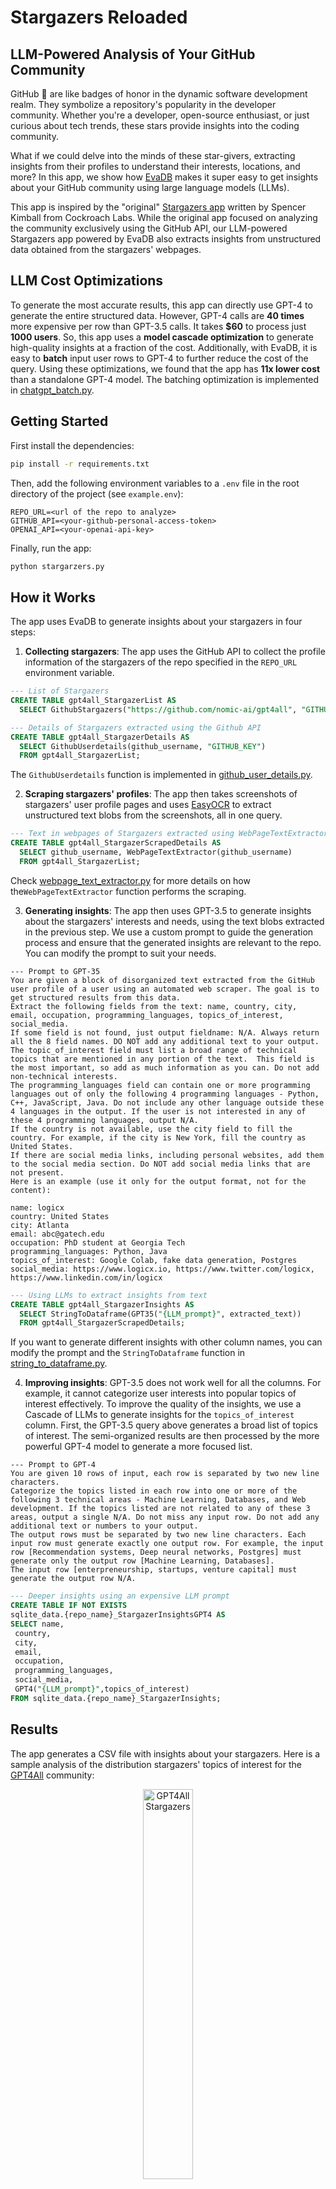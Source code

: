 # Stargazers Reloaded

## LLM-Powered Analysis of Your GitHub Community

GitHub 🌟 are like badges of honor in the dynamic software development realm. They symbolize a repository's popularity in the developer community. Whether you're a developer, open-source enthusiast, or just curious about tech trends, these stars provide insights into the coding community.

What if we could delve into the minds of these star-givers, extracting insights from their profiles to understand their interests, locations, and more? In this app, we show how [EvaDB](https://github.com/georgia-tech-db/evadb) makes it super easy to get insights about your GitHub community using large language models (LLMs). 

This app is inspired by the "original" [Stargazers app](https://github.com/spencerkimball/stargazers) written by Spencer Kimball from Cockroach Labs. While the original app focused on analyzing the community exclusively using the GitHub API, our LLM-powered Stargazers app powered by EvaDB also extracts insights from unstructured data obtained from the stargazers' webpages.

## LLM Cost Optimizations

To generate the most accurate results, this app can directly use GPT-4 to generate the entire structured data. However, GPT-4 calls are **40 times** more expensive per row than GPT-3.5 calls. It takes **$60** to process just **1000 users**. So, this app uses a **model cascade optimization** to generate high-quality insights at a fraction of the cost. Additionally, with EvaDB, it is easy to **batch** input user rows to GPT-4 to further reduce the cost of the query.  Using these optimizations, we found that the app has **11x lower cost** than a standalone GPT-4 model. The batching optimization is implemented in [chatgpt_batch.py](functions/chatgpt_batch.py).

## Getting Started

First install the dependencies:

```bash
pip install -r requirements.txt
```

Then, add the following environment variables to a `.env` file in the root directory of the project (see `example.env`):

```
REPO_URL=<url of the repo to analyze>
GITHUB_API=<your-github-personal-access-token>
OPENAI_API=<your-openai-api-key>
```

Finally, run the app:

```bash
python stargarzers.py
```

## How it Works

The app uses EvaDB to generate insights about your stargazers in four steps:

1. **Collecting stargazers**: The app uses the GitHub API to collect the profile information of the stargazers of the repo specified in the `REPO_URL` environment variable.

```SQL
--- List of Stargazers
CREATE TABLE gpt4all_StargazerList AS
  SELECT GithubStargazers("https://github.com/nomic-ai/gpt4all", "GITHUB_KEY");

--- Details of Stargazers extracted using the Github API
CREATE TABLE gpt4all_StargazerDetails AS
  SELECT GithubUserdetails(github_username, "GITHUB_KEY")
  FROM gpt4all_StargazerList;
```

The `GithubUserdetails` function is implemented in [github_user_details.py](functions/github_user_details.py).

2. **Scraping stargazers' profiles**: The app then takes screenshots of stargazers' user profile pages and uses [EasyOCR](https://github.com/JaidedAI/EasyOCR) to extract unstructured text blobs from the screenshots, all in one query.

```SQL
--- Text in webpages of Stargazers extracted using WebPageTextExtractor
CREATE TABLE gpt4all_StargazerScrapedDetails AS
  SELECT github_username, WebPageTextExtractor(github_username)
  FROM gpt4all_StargazerList;
```

Check [webpage_text_extractor.py](functions/webpage_text_extractor.py) for more details on how the`WebPageTextExtractor` function performs the scraping.

3. **Generating insights**: The app then uses GPT-3.5 to generate insights about the stargazers' interests and needs, using the text blobs extracted in the previous step. We use a custom prompt to guide the generation process and ensure that the generated insights are relevant to the repo. You can modify the prompt to suit your needs.

```Plain Text
--- Prompt to GPT-35
You are given a block of disorganized text extracted from the GitHub user profile of a user using an automated web scraper. The goal is to get structured results from this data.
Extract the following fields from the text: name, country, city, email, occupation, programming_languages, topics_of_interest, social_media.
If some field is not found, just output fieldname: N/A. Always return all the 8 field names. DO NOT add any additional text to your output.
The topic_of_interest field must list a broad range of technical topics that are mentioned in any portion of the text.  This field is the most important, so add as much information as you can. Do not add non-technical interests.
The programming_languages field can contain one or more programming languages out of only the following 4 programming languages - Python, C++, JavaScript, Java. Do not include any other language outside these 4 languages in the output. If the user is not interested in any of these 4 programming languages, output N/A.
If the country is not available, use the city field to fill the country. For example, if the city is New York, fill the country as United States.
If there are social media links, including personal websites, add them to the social media section. Do NOT add social media links that are not present.
Here is an example (use it only for the output format, not for the content):

name: logicx
country: United States
city: Atlanta
email: abc@gatech.edu
occupation: PhD student at Georgia Tech
programming_languages: Python, Java
topics_of_interest: Google Colab, fake data generation, Postgres
social_media: https://www.logicx.io, https://www.twitter.com/logicx, https://www.linkedin.com/in/logicx
```

```SQL
--- Using LLMs to extract insights from text
CREATE TABLE gpt4all_StargazerInsights AS
  SELECT StringToDataframe(GPT35("{LLM_prompt}", extracted_text))
  FROM gpt4all_StargazerScrapedDetails;
```

If you want to generate different insights with other column names, you can modify the prompt and the `StringToDataframe` function in [string_to_dataframe.py](functions/string_to_dataframe.py).

4. **Improving insights**: GPT-3.5 does not work well for all the columns. For example, it cannot categorize user interests into popular topics of interest effectively. To improve the quality of the insights, we use a Cascade of LLMs to generate insights for the `topics_of_interest` column.
First, the GPT-3.5 query above generates a broad list of topics of interest. The semi-organized results are then processed by the more powerful GPT-4 model to generate a more focused list.

```Plain Text
--- Prompt to GPT-4
You are given 10 rows of input, each row is separated by two new line characters.
Categorize the topics listed in each row into one or more of the following 3 technical areas - Machine Learning, Databases, and Web development. If the topics listed are not related to any of these 3 areas, output a single N/A. Do not miss any input row. Do not add any additional text or numbers to your output.
The output rows must be separated by two new line characters. Each input row must generate exactly one output row. For example, the input row [Recommendation systems, Deep neural networks, Postgres] must generate only the output row [Machine Learning, Databases].
The input row [enterpreneurship, startups, venture capital] must generate the output row N/A.
```

```SQL
--- Deeper insights using an expensive LLM prompt
CREATE TABLE IF NOT EXISTS
sqlite_data.{repo_name}_StargazerInsightsGPT4 AS
SELECT name,
 country,
 city,
 email,
 occupation,
 programming_languages,
 social_media,
 GPT4("{LLM_prompt}",topics_of_interest)
FROM sqlite_data.{repo_name}_StargazerInsights;
```

## Results

The app generates a CSV file with insights about your stargazers. Here is a sample analysis of the distribution stargazers' topics of interest for the [GPT4All](https://github.com/nomic-ai/gpt4all) community:

<p align="center">
  <img src="https://raw.githubusercontent.com/pchunduri6/stargazers-reloaded/pre-release/images/gpt4all_interests.png" width="40%" alt="GPT4All Stargazers">
</p>

## EvaDB Shoutout

👋 Hey! If you're excited about database systems for AI applications, show some ❤️ by: 
<ul>
  <li> 🐙 giving a ⭐ on our <a href="https://github.com/georgia-tech-db/evadb">EvaDB repo on Github</a>
  <li> 📟 joining our <a href="https://evadb.ai/community">Slack Community</a>
  <li> 🐦 following us on <a href="https://twitter.com/evadb_ai">Twitter</a>
  <li> 📝 following us on <a href="https://medium.com/evadb-blog">Medium</a>
</ul>
